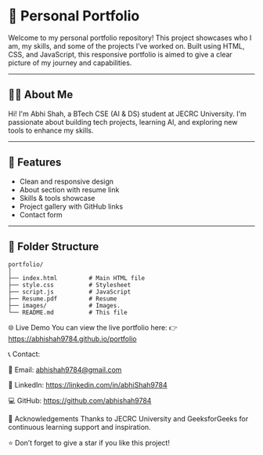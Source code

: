 # 💼 Personal Portfolio

Welcome to my personal portfolio repository! This project showcases who I am, my skills, and some of the projects I’ve worked on. Built using HTML, CSS, and JavaScript, this responsive portfolio is aimed to give a clear picture of my journey and capabilities.

---

## 🧑‍💻 About Me

Hi! I'm Abhi Shah, a BTech CSE (AI & DS) student at JECRC University. I'm passionate about building tech projects, learning AI, and exploring new tools to enhance my skills.

---

## 🚀 Features

- Clean and responsive design  
- About section with resume link  
- Skills & tools showcase  
- Project gallery with GitHub links  
- Contact form

---

## 📂 Folder Structure

```plaintext
portfolio/
│
├── index.html         # Main HTML file
├── style.css          # Stylesheet
├── script.js          # JavaScript
├── Resume.pdf         # Resume
├── images/            # Images.
└── README.md          # This file
```
🌐 Live Demo
You can view the live portfolio here:
👉 https://abhishah9784.github.io/portfolio

📞 Contact:

📧 Email: abhishah9784@gmail.com

🔗 LinkedIn: https://linkedin.com/in/abhiShah9784

💻 GitHub: https://github.com/abhishah9784

🙏 Acknowledgements
Thanks to JECRC University and GeeksforGeeks for continuous learning support and inspiration.

⭐️ Don’t forget to give a star if you like this project!
